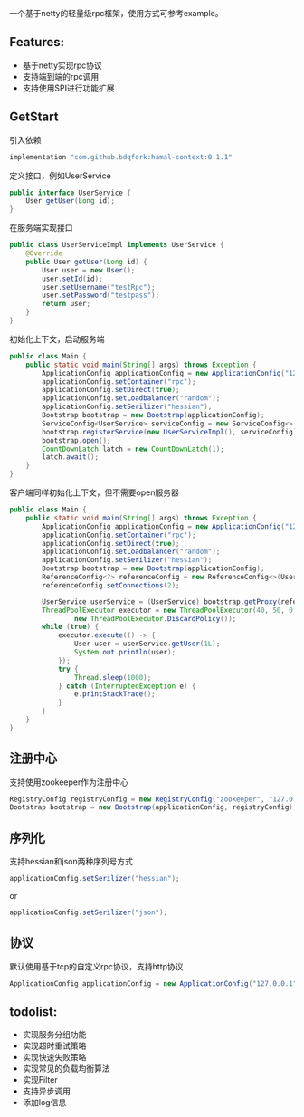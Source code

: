 一个基于netty的轻量级rpc框架，使用方式可参考example。

## Features:
- 基于netty实现rpc协议
- 支持端到端的rpc调用
- 支持使用SPI进行功能扩展

## GetStart
引入依赖
```groovy
implementation "com.github.bdqfork:hamal-context:0.1.1"
```
定义接口，例如UserService
```java
public interface UserService {
    User getUser(Long id);
}
```
在服务端实现接口
```java
public class UserServiceImpl implements UserService {
    @Override
    public User getUser(Long id) {
        User user = new User();
        user.setId(id);
        user.setUsername("testRpc");
        user.setPassword("testpass");
        return user;
    }
}
```
初始化上下文，启动服务端
```java
public class Main {
    public static void main(String[] args) throws Exception {
        ApplicationConfig applicationConfig = new ApplicationConfig("127.0.0.1", 8081, "rpc", "netty");
        applicationConfig.setContainer("rpc");
        applicationConfig.setDirect(true);
        applicationConfig.setLoadbalancer("random");
        applicationConfig.setSerilizer("hessian");
        Bootstrap bootstrap = new Bootstrap(applicationConfig);
        ServiceConfig<UserService> serviceConfig = new ServiceConfig<>(UserService.class);
        bootstrap.registerService(new UserServiceImpl(), serviceConfig);
        bootstrap.open();
        CountDownLatch latch = new CountDownLatch(1);
        latch.await();
    }
}
```

客户端同样初始化上下文，但不需要open服务器
```java
public class Main {
    public static void main(String[] args) throws Exception {
        ApplicationConfig applicationConfig = new ApplicationConfig("127.0.0.1", 8081, "rpc", "netty");
        applicationConfig.setContainer("rpc");
        applicationConfig.setDirect(true);
        applicationConfig.setLoadbalancer("random");
        applicationConfig.setSerilizer("hessian");
        Bootstrap bootstrap = new Bootstrap(applicationConfig);
        ReferenceConfig<?> referenceConfig = new ReferenceConfig<>(UserService.class);
        referenceConfig.setConnections(2);

        UserService userService = (UserService) bootstrap.getProxy(referenceConfig);
        ThreadPoolExecutor executor = new ThreadPoolExecutor(40, 50, 0, TimeUnit.SECONDS, new ArrayBlockingQueue<>(512),
                new ThreadPoolExecutor.DiscardPolicy());
        while (true) {
            executor.execute(() -> {
                User user = userService.getUser(1L);
                System.out.println(user);
            });
            try {
                Thread.sleep(1000);
            } catch (InterruptedException e) {
                e.printStackTrace();
            }
        }
    }
}
```

## 注册中心
支持使用zookeeper作为注册中心
```java
RegistryConfig registryConfig = new RegistryConfig("zookeeper", "127.0.0.1:8080");
Bootstrap bootstrap = new Bootstrap(applicationConfig, registryConfig);
```

## 序列化
支持hessian和json两种序列号方式

```java
applicationConfig.setSerilizer("hessian");
```
or
```java
applicationConfig.setSerilizer("json");
```

## 协议
默认使用基于tcp的自定义rpc协议，支持http协议
```java
ApplicationConfig applicationConfig = new ApplicationConfig("127.0.0.1", 8081, "http", "netty");
```


## todolist:
- 实现服务分组功能
- 实现超时重试策略
- 实现快速失败策略
- 实现常见的负载均衡算法
- 实现Filter
- 支持异步调用
- 添加log信息